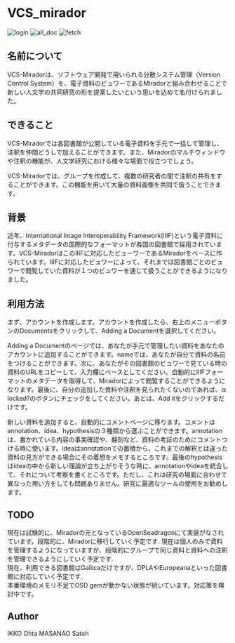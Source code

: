 VCS_mirador
====
![login](https://github.com/IKKO-Ohta/VCS_mirador/blob/master/login.gif)
![all_doc](https://github.com/IKKO-Ohta/VCS_mirador/blob/master/all_documents_comments.gif) 
![fetch](https://github.com/IKKO-Ohta/VCS_mirador/blob/master/adding_documents.gif)
## 名前について
VCS-Miradorは、ソフトウェア開発で用いられる分散システム管理（Version Control System）を、電子資料のビュワーであるMiradorと組み合わせることで新しい人文学の共同研究の形を提案したいという思いを込めて名付けられました。　

## できること
VCS-Miradorでは各図書館が公開している電子資料を手元で一括して管理し、注釈を仲間どうしで加えることができます。また、Miradorのマルチウィンドウや注釈の機能が、人文学研究における様々な場面で役立つでしょう。 
<p>VCS-Miradorでは、グループを作成して、複数の研究者の間で注釈の共有をすることができます。この機能を用いて大量の資料画像を共同で扱うことできます。 
 

## 背景

近年、International Image Interoperability Framework(IIIF)という電子資料に付与するメタデータの国際的なフォーマットが各国の図書館で採用されています。VCS-MiradorはこのIIIFに対応したビューワーであるMiradorをベースに作られています。IIIFに対応したビュワーによって、それまでは図書館ごとのビュワーで閲覧していた資料が１つのビュワーを通じて扱うことができるようになりました。 

## 利用方法
まず、アカウントを作成します。アカウントを作成したら、右上のメニューボタンのDocumentsをクリックして、Adding a Documentを選択してください。  


Adding a Documentのページでは、あなたが手元で管理したい資料をあなたのアカウントに追加することができます。nameでは、あなたが自分で資料の名前をつけることができます。次に、あなたがその図書館のビュワーで見ている時の資料のURLをコピーして、入力欄にペースとしてください。自動的にIIIFフォーマットのメタデータを取得して、Miradorによって閲覧することができるようになります。最後に、自分の追加した資料や注釈を見られたくないのであれば、is locked?のボタンにチェックをしてください。あとは、Add itをクリックするだけです。 


新しい資料を追加すると、自動的にコメントページに移ります。コメントはannotation、idea、hypothesisの３種類から選ぶことができます。annotationは、書かれている内容の事実確認や、翻刻など、資料の考証のためにコメントつける時に使います。ideaはannotationでの蓄積から、これまでの解釈とは違った資料の見方ができる場合にその着想をメモするところです。最後のhypothesisはideaの中から新しい理論が立ち上がりそうな時に、annotationやideaを統合して、それについて考察を書くところです。ただし、これは研究の場面に合わせて異なった用い方をしても問題ありません。研究に最適なツールの使用をお勧めします。 

## TODO 
現在は試験的に、Miradorの元となっているOpenSeadragonにて実装がなされています。段階的に、Miradorに移行していく予定です. 
現在は個人のみで資料を管理するようになっていますが、段階的にグループで同じ資料と資料への注釈を管理できるようにしていく予定です.  
現在、利用できる図書館はGallicaだけですが、DPLAやEuropeanaといった図書館に対応していく予定です.  
本番環境のメモリ不足でOSD gemが動かない状態が続いています。対応策を検討中です。 

## Author
IKKO Ohta 
MASANAO Satoh 